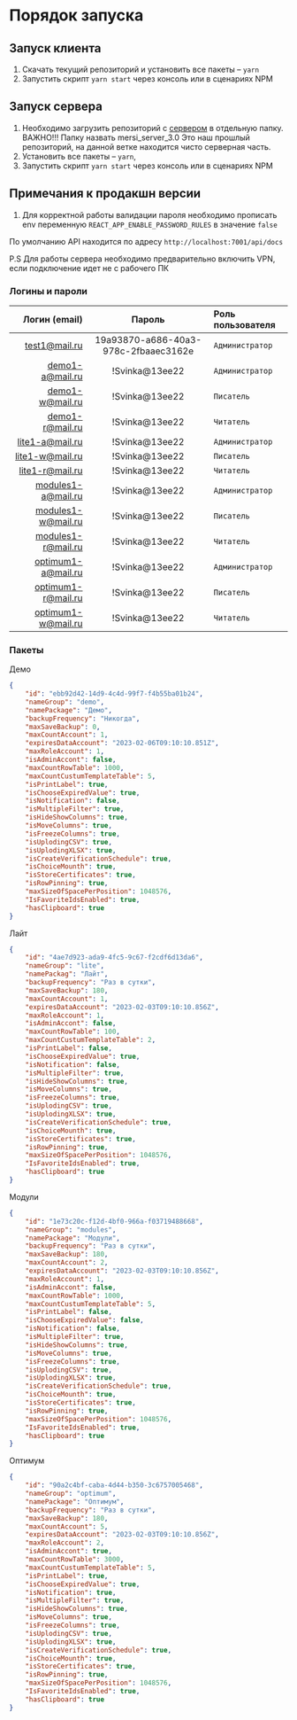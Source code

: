 # Порядок запуска

## Запуск клиента

1. Скачать текущий репозиторий и установить все пакеты – `yarn`
2. Запустить скрипт `yarn start` через консоль или в сценариях NPM

## Запуск сервера

1. Необходимо загрузить репозиторий с [сервером](git@github.com:Bravo-Soft/mersi_3.0.git) в отдельную папку. ВАЖНО!!! Папку назвать mersi_server_3.0 Это наш прошлый репозиторий, на данной ветке находится чисто серверная часть.
2. Установить все пакеты – `yarn`,
3. Запустить скрипт `yarn start` через консоль или в сценариях NPM

## Примечания к продакшн версии

1. Для корректной работы валидации пароля необходимо прописать env переменную `REACT_APP_ENABLE_PASSWORD_RULES` в значение `false`

По умолчанию API находится по адресу `http://localhost:7001/api/docs`

P.S Для работы сервера необходимо предварительно включить VPN, если подключение идет не с рабочего ПК

### Логины и пароли

|      Логин (email) |                Пароль                | Роль пользователя |
| -----------------: | :----------------------------------: | :---------------- |
|      test1@mail.ru | 19a93870-a686-40a3-978c-2fbaaec3162e | `Администратор`   |
|    demo1-a@mail.ru |            !Svinka@13ee22            | `Администратор`   |
|    demo1-w@mail.ru |            !Svinka@13ee22            | `Писатель`        |
|    demo1-r@mail.ru |            !Svinka@13ee22            | `Читатель`        |
|    lite1-a@mail.ru |            !Svinka@13ee22            | `Администратор`   |
|    lite1-w@mail.ru |            !Svinka@13ee22            | `Писатель`        |
|    lite1-r@mail.ru |            !Svinka@13ee22            | `Читатель`        |
| modules1-a@mail.ru |            !Svinka@13ee22            | `Администратор`   |
| modules1-w@mail.ru |            !Svinka@13ee22            | `Писатель`        |
| modules1-r@mail.ru |            !Svinka@13ee22            | `Читатель`        |
| optimum1-a@mail.ru |            !Svinka@13ee22            | `Администратор`   |
| optimum1-r@mail.ru |            !Svinka@13ee22            | `Писатель`        |
| optimum1-w@mail.ru |            !Svinka@13ee22            | `Читатель`        |

### Пакеты

Демо

```json
{
	"id": "ebb92d42-14d9-4c4d-99f7-f4b55ba01b24",
	"nameGroup": "demo",
	"namePackage": "Демо",
	"backupFrequency": "Никогда",
	"maxSaveBackup": 0,
	"maxCountAccount": 1,
	"expiresDataAccount": "2023-02-06T09:10:10.851Z",
	"maxRoleAccount": 1,
	"isAdminAccont": false,
	"maxCountRowTable": 1000,
	"maxCountCustumTemplateTable": 5,
	"isPrintLabel": true,
	"isChooseExpiredValue": true,
	"isNotification": false,
	"isMultipleFilter": true,
	"isHideShowColumns": true,
	"isMoveColumns": true,
	"isFreezeColumns": true,
	"isUplodingCSV": true,
	"isUplodingXLSX": true,
	"isCreateVerificationSchedule": true,
	"isChoiceMounth": true,
	"isStoreCertificates": true,
	"isRowPinning": true,
	"maxSizeOfSpacePerPosition": 1048576,
	"IsFavoriteIdsEnabled": true,
	"hasClipboard": true
}
```

Лайт

```json
{
	"id": "4ae7d923-ada9-4fc5-9c67-f2cdf6d13da6",
	"nameGroup": "lite",
	"namePackag": "Лайт",
	"backupFrequency": "Раз в сутки",
	"maxSaveBackup": 180,
	"maxCountAccount": 1,
	"expiresDataAccount": "2023-02-03T09:10:10.856Z",
	"maxRoleAccount": 1,
	"isAdminAccont": false,
	"maxCountRowTable": 100,
	"maxCountCustumTemplateTable": 2,
	"isPrintLabel": false,
	"isChooseExpiredValue": true,
	"isNotification": false,
	"isMultipleFilter": true,
	"isHideShowColumns": true,
	"isMoveColumns": true,
	"isFreezeColumns": true,
	"isUplodingCSV": true,
	"isUplodingXLSX": true,
	"isCreateVerificationSchedule": true,
	"isChoiceMounth": true,
	"isStoreCertificates": true,
	"isRowPinning": true,
	"maxSizeOfSpacePerPosition": 1048576,
	"IsFavoriteIdsEnabled": true,
	"hasClipboard": true
}
```

Модули

```json
{
	"id": "1e73c20c-f12d-4bf0-966a-f03719488668",
	"nameGroup": "modules",
	"namePackage": "Модули",
	"backupFrequency": "Раз в сутки",
	"maxSaveBackup": 180,
	"maxCountAccount": 2,
	"expiresDataAccount": "2023-02-03T09:10:10.856Z",
	"maxRoleAccount": 1,
	"isAdminAccont": false,
	"maxCountRowTable": 1000,
	"maxCountCustumTemplateTable": 5,
	"isPrintLabel": false,
	"isChooseExpiredValue": false,
	"isNotification": false,
	"isMultipleFilter": true,
	"isHideShowColumns": true,
	"isMoveColumns": true,
	"isFreezeColumns": true,
	"isUplodingCSV": true,
	"isUplodingXLSX": true,
	"isCreateVerificationSchedule": true,
	"isChoiceMounth": true,
	"isStoreCertificates": true,
	"isRowPinning": true,
	"maxSizeOfSpacePerPosition": 1048576,
	"IsFavoriteIdsEnabled": true,
	"hasClipboard": true
}
```

Оптимум

```json
{
	"id": "90a2c4bf-caba-4d44-b350-3c6757005468",
	"nameGroup": "optimum",
	"namePackage": "Оптимум",
	"backupFrequency": "Раз в сутки",
	"maxSaveBackup": 180,
	"maxCountAccount": 5,
	"expiresDataAccount": "2023-02-03T09:10:10.856Z",
	"maxRoleAccount": 2,
	"isAdminAccont": true,
	"maxCountRowTable": 3000,
	"maxCountCustumTemplateTable": 5,
	"isPrintLabel": true,
	"isChooseExpiredValue": true,
	"isNotification": true,
	"isMultipleFilter": true,
	"isHideShowColumns": true,
	"isMoveColumns": true,
	"isFreezeColumns": true,
	"isUplodingCSV": true,
	"isUplodingXLSX": true,
	"isCreateVerificationSchedule": true,
	"isChoiceMounth": true,
	"isStoreCertificates": true,
	"isRowPinning": true,
	"maxSizeOfSpacePerPosition": 1048576,
	"IsFavoriteIdsEnabled": true,
	"hasClipboard": true
}
```

